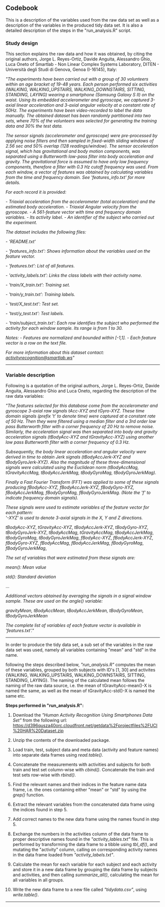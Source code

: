 ## Codebook

This is a description of the variables used from the raw data set as well as a description of the variables in the produced tidy data set. It is also a detailed description of the steps in the "run_analysis.R" script.

### Study design
This section explains the raw data and how it was obtained, by citing the original authors, Jorge L. Reyes-Ortiz, Davide Anguita, Alessandro Ghio, Luca Oneto of Smartlab - Non Linear Complex Systems Laboratory, DITEN - Università degli Studi di Genova, Genoa (I-16145), Italy:

*"The experiments have been carried out with a group of 30 volunteers within an age bracket of 19-48 years. Each person performed six activities (WALKING, WALKING_UPSTAIRS, WALKING_DOWNSTAIRS, SITTING, STANDING, LAYING) wearing a smartphone (Samsung Galaxy S II) on the waist. Using its embedded accelerometer and gyroscope, we captured 3-axial linear acceleration and 3-axial angular velocity at a constant rate of 50Hz. The experiments have been video-recorded to label the data manually. The obtained dataset has been randomly partitioned into two sets, where 70% of the volunteers was selected for generating the training data and 30% the test data.* 

*The sensor signals (accelerometer and gyroscope) were pre-processed by applying noise filters and then sampled in fixed-width sliding windows of 2.56 sec and 50% overlap (128 readings/window). The sensor acceleration signal, which has gravitational and body motion components, was separated using a Butterworth low-pass filter into body acceleration and gravity. The gravitational force is assumed to have only low frequency components, therefore a filter with 0.3 Hz cutoff frequency was used. From each window, a vector of features was obtained by calculating variables from the time and frequency domain. See 'features_info.txt' for more details.* 

*For each record it is provided:*

*- Triaxial acceleration from the accelerometer (total acceleration) and the estimated body acceleration.*
*- Triaxial Angular velocity from the gyroscope.* 
*- A 561-feature vector with time and frequency domain variables.* 
*- Its activity label.* 
*- An identifier of the subject who carried out the experiment.*

*The dataset includes the following files:*

*- 'README.txt'*

*- 'features_info.txt': Shows information about the variables used on the feature vector.*

*- 'features.txt': List of all features.*

*- 'activity_labels.txt': Links the class labels with their activity name.*

*- 'train/X_train.txt': Training set.*

*- 'train/y_train.txt': Training labels.*

*- 'test/X_test.txt': Test set.*

*- 'test/y_test.txt': Test labels.*

*- 'train/subject_train.txt': Each row identifies the subject who performed the activity for each window sample. Its range is from 1 to 30.* 

*Notes:* 
*- Features are normalized and bounded within [-1,1].*
*- Each feature vector is a row on the text file.*

*For more information about this dataset contact: activityrecognition@smartlab.ws"*

---

### Variable description

Following is a quotation of the original authors, Jorge L. Reyes-Ortiz, Davide Anguita, Alessandro Ghio and Luca Oneto, regarding the description of the raw data variables:

*"The features selected for this database come from the accelerometer and gyroscope 3-axial raw signals tAcc-XYZ and tGyro-XYZ. These time domain signals (prefix 't' to denote time) were captured at a constant rate of 50 Hz. Then they were filtered using a median filter and a 3rd order low pass Butterworth filter with a corner frequency of 20 Hz to remove noise. Similarly, the acceleration signal was then separated into body and gravity acceleration signals (tBodyAcc-XYZ and tGravityAcc-XYZ) using another low pass Butterworth filter with a corner frequency of 0.3 Hz.* 

*Subsequently, the body linear acceleration and angular velocity were derived in time to obtain Jerk signals (tBodyAccJerk-XYZ and tBodyGyroJerk-XYZ). Also the magnitude of these three-dimensional signals were calculated using the Euclidean norm (tBodyAccMag, tGravityAccMag, tBodyAccJerkMag, tBodyGyroMag, tBodyGyroJerkMag).* 

*Finally a Fast Fourier Transform (FFT) was applied to some of these signals producing fBodyAcc-XYZ, fBodyAccJerk-XYZ, fBodyGyro-XYZ, fBodyAccJerkMag, fBodyGyroMag, fBodyGyroJerkMag. (Note the 'f' to indicate frequency domain signals).* 

*These signals were used to estimate variables of the feature vector for each pattern:  
'-XYZ' is used to denote 3-axial signals in the X, Y and Z directions.*

*tBodyAcc-XYZ*,
*tGravityAcc-XYZ*,
*tBodyAccJerk-XYZ*,
*tBodyGyro-XYZ*,
*tBodyGyroJerk-XYZ*,
*tBodyAccMag*,
*tGravityAccMag*,
*tBodyAccJerkMag*,
*tBodyGyroMag*,
*tBodyGyroJerkMag*,
*fBodyAcc-XYZ*,
*fBodyAccJerk-XYZ*,
*fBodyGyro-XYZ*,
*fBodyAccMag*,
*fBodyAccJerkMag*,
*fBodyGyroMag*,
*fBodyGyroJerkMag*,


*The set of variables that were estimated from these signals are:*

*mean(): Mean value*

*std(): Standard deviation*

...

*Additional vectors obtained by averaging the signals in a signal window sample. These are used on the angle() variable:*

*gravityMean,
tBodyAccMean,
tBodyAccJerkMean,
tBodyGyroMean,
tBodyGyroJerkMean*

*The complete list of variables of each feature vector is available in 'features.txt'."*

---

In order to produce the tidy data set, a sub set of the variables in the raw data set was used, namely all variables containing "mean" and "std" in the name.

following the steps described below, *"run_analysis.R"* computes the mean of these variables, grouped by both subjects with ID's [1, 30] and activites {WALKING, WALKING_UPSTAIRS, WALKING_DOWNSTAIRS, SITTING, STANDING, LAYING}. The naming of the calculated mean follows the naming of the raw data source, i.e. the mean of tGravityAcc-mean()-X is named the same, as well as the mean of tGravityAcc-std()-X is named the same etc.

**Steps performed in "run_analysis.R":**

1. Download the *"Human Activity Recognition Using Smartphones Data Set"* from the following url: https://d396qusza40orc.cloudfront.net/getdata%2Fprojectfiles%2FUCI%20HAR%20Dataset.zip

2. Unzip the contents of the downloaded package.

3. Load train, test, subject data and meta data (activity and feature names) into separate data frames using *read.table()*.

4. Concatenate the measurements with activities and subjects for both train and test set column-wise with *cbind()*. Concatenate the train and test sets row-wise with *rbind()*.

5. Find the relevant names and their indices in the feature name data frame, i.e. the ones containing either "mean" or "std" by using the *grep()* function. 

6. Extract the relevant variables from the concatenated data frame using the indices found in step 5.

7. Add correct names to the new data frame using the names found in step 5.

8. Exchange the numbers in the activities column of the data frame to proper descriptive names found in the *"activity_lables.txt"* file. This is performed by transforming the data frame to a tibble using *tbl_df()*, and mutating the "activity" column, calling on corresponding activity names in the data frame loaded from *"activity_labels.txt"*.

9. Calculate the mean for each variable for each subject and each activity and store it in a new data frame by grouping the data frame by subjects and activities, and then calling *summarize_all()*, calculating the mean for all variables in all groups.

10. Write the new data frame to a new file called *"tidydata.csv"*, using *write.table()*.

---
